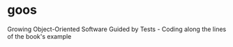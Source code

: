 # goos
Growing Object-Oriented Software Guided by Tests - Coding along the lines of the book's example
